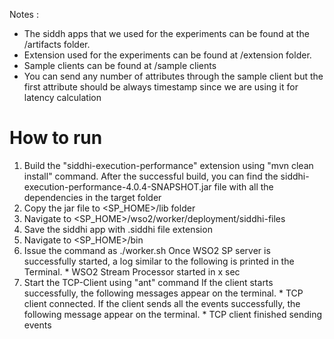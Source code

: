 Notes :
* The siddh apps that we used for the experiments can be found at the /artifacts folder.
* Extension used for the experiments can be found at /extension folder.
* Sample clients can be found at /sample clients
* You can send any number of attributes through the sample client but the first attribute should be always timestamp
  since we are using it for latency calculation

How to run
==========

1. Build the "siddhi-execution-performance" extension using "mvn clean install" command.
    After the successful build, you can find the siddhi-execution-performance-4.0.4-SNAPSHOT.jar file with all the
    dependencies in the target folder
2. Copy the jar file to <SP_HOME>/lib folder
3. Navigate to <SP_HOME>/wso2/worker/deployment/siddhi-files
4. Save the siddhi app with .siddhi file extension
5. Navigate to <SP_HOME>/bin
6. Issue the command as ./worker.sh
    Once WSO2 SP server is successfully started, a log similar to the following is printed in the Terminal.
        * WSO2 Stream Processor started in x sec
7. Start the TCP-Client using "ant" command
    If the client starts successfully, the following messages appear on the terminal.
        * TCP client connected.
    If the client sends all the events successfully, the following message appear on the terminal.
        * TCP client finished sending events